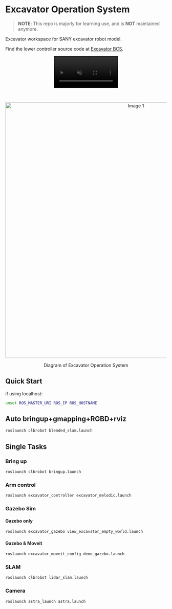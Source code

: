 # Excavator Operation System

>**NOTE**: This repo is majorly for learning use, and is **NOT** maintained anymore.

Excavator workspace for SANY excavator robot model.

Find the lower controller source code at [Excavator BCS](https://github.com/MasterYip/excavator_BCS).

<!-- Video -->
<p align="center">
    <video src="https://github.com/user-attachments/assets/c59453cb-190a-4602-b985-3f2bf36b121a" width="200" height="100" autoplay controls muted loop playsinline></video>
</p>
<br />

<p align="center">
    <img src="https://github.com/user-attachments/assets/eb50783f-feac-4404-b666-03ac5298e89d" alt="Image 1" style="width:800px"/>
</p>
<p align="center">
Diagram of Excavator Operation System
</p>

## Quick Start

if using localhost:

```bash
unset ROS_MASTER_URI ROS_IP ROS_HOSTNAME
```

## Auto bringup+gmapping+RGBD+rviz

```bash
roslaunch clbrobot blended_slam.launch
```

## Single Tasks

### Bring up

```bash
roslaunch clbrobot bringup.launch
```

### Arm control

```bash
roslaunch excavator_controller excavator_melodic.launch  
```

### Gazebo Sim

#### Gazebo only

```bash
roslaunch excavator_gazebo view_excavator_empty_world.launch
```

#### Gazebo & Moveit

```bash
roslaunch excavator_moveit_config demo_gazebo.launch
```

### SLAM

```bash
roslaunch clbrobot lidar_slam.launch
```

### Camera

```bash
roslaunch astra_launch astra.launch
```
